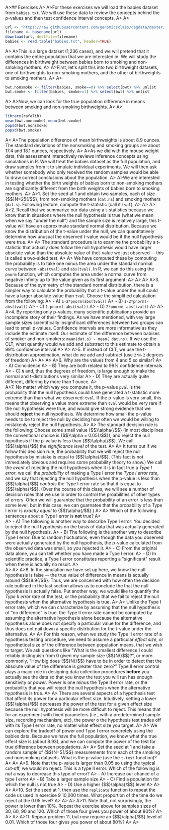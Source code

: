 
A>## Exercises
A>
A>For these exercises we will load the babies dataset from `babies.txt`. We will use these data to review the concepts behind the p-values and then test confidence interval concepts.
A>
A>
```r
url <- "https://raw.githubusercontent.com/genomicsclass/dagdata/master/inst/extdata/babies.txt"
filename <- basename(url)
download(url, destfile=filename)
babies <- read.table("babies.txt", header=TRUE)
```
A>
A>This is a large dataset (1,236 cases), and we will pretend that it contains the entire population that we are interested in. We will study the differences in birthweight between babies born to smoking and non-smoking mothers.
A>
A>First, let's split this into two birthweight datasets, one of birthweights to non-smoking mothers, and the other of birthweights to smoking mothers.
A>
A>
```r
bwt.nonsmoke <- filter(babies, smoke==0) %>% select(bwt) %>% unlist 
bwt.smoke <- filter(babies, smoke==1) %>% select(bwt) %>% unlist
```
A>
A>Now, we can look for the true population difference in means between smoking and non-smoking birthweights.
A>
A>
```r
library(rafalib)
mean(bwt.nonsmoke)-mean(bwt.smoke)
popsd(bwt.nonsmoke)
popsd(bwt.smoke)
```
A>
A>The population difference of mean birthweights is about 8.9 ounces. The standard deviations of the nonsmoking and smoking groups are about 17.4 and 18.1 ounces, respectively.
A>
A>As we did with the mouse weight data, this assessment interactively reviews inference concepts using simulations in R. We will treat the babies dataset as the full population, and draw samples from it to simulate individual experiments. We will then ask whether somebody who only received the random samples would be able to draw correct conclusions about the population. 
A>
A>We are interested in testing whether the birth weights of babies born to non-smoking mothers are significantly different from the birth weights of babies born to smoking mothers.
A>
A>1. Set the seed at 1 and obtain two samples, each of size {$$}N=25{/$$}, from non-smoking mothers (`dat.ns`) and smoking mothers (`dat.s`). Following lecture, compute the t-statistic (call it `tval`).
A>
A>
A>
A>2. Recall that we summarize our data using a t-statistics because we know that in situations where the null hypothesis is true (what we mean when we say "under the null") and the sample size is relatively large, this t-value will have an approximate standard normal distribution. Because we know the distribution of the t-value under the null, we can quantitatively determine how unusual the observed t-value would be if the null hypothesis were true. 
A>
A>    The standard procedure is to examine the probability a t-statistic that actually does follow the null hypothesis would have larger absolute value than the absolute value of thet-value we just observed -- this is called a two-sided test.
A>
A>    We have computed these by computing the probability is to take one minus the area under the standard normal curve between `-abs(tval)` and `abs(tval)`. In R, we can do this using the `pnorm` function, which computes the area under a normal curve from negative infinity up to the value given as its first argument:
A>
A>
A>
A>3. Because of the symmetry of the standard normal distribution, there is a simpler way to calculate the probability that a t-value under the null could have a larger absolute value than `tval`. Choose the simplified calculation from the following:
A>    - A) `1-2*pnorm(abs(tval))`
A>    - B) `1-2*pnorm(-abs(tval))`
A>    - C) `1-pnorm(-abs(tval))`
A>    - D) `2*pnorm(-abs(tval))`
A>
A>
A>4. By reporting only p-values, many scientific publications provide an incomplete story of their findings. As we have mentioned, with vey large sample sizes scientifically insignificant differences between two groups can lead to small p-values. Confidence intervals are more informative as they include the estimate itself. Our estimate of the difference between babises of smoker and non-smokers: `mean(dat.s) - mean( dat.ns)`. If we use the CLT, what quantity would we add and substract to this estimate to obtain a 99% confidence interval
A>
A>
A>5. If instead of CLT, we use the t-distribution approximation, what do we add and subtract (use `2*N-2` degrees of freedom)
A>
A>
A>
A>6. Why are the values from 4 and 5 so similar?
A>    - A) Coincidence
A>    - B) They are both related to 99% confidence intervals
A>    - C) `N` and, thus the degrees of freedom, is large enough to make the normal and t-distributions very similar
A>    - D) They are actually quite different, differing by more than 1 ounce.
A>  
A>7. No matter which way you compute it, the p-value `pval` is the probability that the null hypothesis could have generated a t-statistic more extreme than than what we observed: `tval`. If the p-value is very small, this means that observing a value more extreme than `tval` would be very rare if the null hypothesis were true, and would give strong evidence that we should **reject** the null hypothesis. We determine how small the p-value needs to be to reject the null by deciding how often we would be willing to mistakenly reject the null hypothesis.
A>
A>    The standard decision rule is the following: Choose some small value {$$}\alpha{/$$} (in most disciplines the conventional choice is  {$$}\alpha = 0.05{/$$}), and reject the null hypothesis if the p-value is less than {$$}\alpha{/$$}. We call {$$}\alpha{/$$} the _significance level_ of the test.
A>
A>    It turns out if we follow this decision rule, the probability that we will reject the null hypothesis by mistake is equal to {$$}\alpha{/$$}. (This fact is not immediately obvious and requires some probability theory to show.) We call the _event_ of rejecting the null hypothesis when it is in fact true a _Type I error_, we call the _probability_ of making a Type I error the _Type I error rate_, and we say that rejecting the null hypothesis when the p-value is less than {$$}\alpha{/$$} _controls_ the Type I error rate so that it is equal to {$$}\alpha{/$$}. (Over the course of this class, we will see a number of decision rules that we use in order to control the proabilities of other types of errors. Often we will guarantee that the probability of an error is less than some level, but in this case, we can guarnatee that the probability of a Type I error is _exactly equal_ to {$$}\alpha{/$$}.)
A>
A>    Which of the following sentences about a Type I error is **not** true?
A>    
A>    - A) The following is another way to describe Type I error: You decided to reject the null hypothesis on the basis of data that was actually generated by the null hypothesis.
A>    - B) The following is the another way to describe Type I error: Due to random fluctuatons, even though the data you observed were actually generated by the null hypothesis, the p-value calculated from the observed data was small, so you rejected it.
A>    - C) From the original data alone, you can tell whether you have made a Type I error.
A>    - D) In scientific practice, a Type I error constitutes reporting a "significant" result when there is actually no result.
A>    
A>
A>
A>8. In the simulation we have set up here, we know the null hypothesis is false -- the true value of difference in means is actually around  {$$}8.9{/$$}. Thus, we are concerned with how often the decision rule outlined in the last section allows us to conclude the that the null hypothesis is actually false. Put another way, we would like to quantify the _Type II error rate_ of the test, or the probability that we fail to reject the null hypothesis when the alternative hypothesis is true.
A>
A>    Unlike the Type I error rate, which we can characterize by assuming that the null hypothesis of "no difference" is true, the Type II error rate cannot be computed by assuming the alternative hypothesis alone because the alternative hypothesis alone does not specify a particular value for the difference, and thus does not nail down a specific distrbution for the t-value under the alternative.
A>
A>    For this reason, when we study the Type II error rate of a hypothesis testing procedure, we need to assume a particular _effect size_, or hypothetical size of the difference between population means, that we wish to target. We ask questions like "What is the smallest difference I could reliably distinguish from 0 given my sample size {$$}N{/$$}?", or more commonly, "How big does {$$}N{/$$} have to be in order to detect that the absolute value of the difference is greater than zero?" Type II error control plays a major role in designing data collection procedures **before** you actually see the data so that you know the test you will run has enough sensitivity or _power_. Power is one minus the Type II error rate, or the probability that you will reject the null hypothesis when the alternative hypothesis is true.
A>
A>    There are several aspects of a hypothesis test that affect its power for a particular effect size. Intuitively, setting a lower {$$}\alpha{/$$} decreases the power of the test for a given effect size because the null hypothesis will be more difficult to reject. This means that for an experiment with fixed parameters (i.e., with a predetermined sample size, recording mechanism, etc), the power o the hypothesis test trades off with its Type I error rate, no matter what effect size you target.
A>
A>    We can explore the tradeoff of power and Type I error concretely using the babies data. Because we have the full population, we know what the true effect size is (about 8.93), and we can compute the power of the test for true difference between populations.
A>
A>    Set the seed at 1 and take a random sample of {$$}N=5{/$$} measurements from each of the smoking and nonsmoking datasets. What is the p-value (use the `t-test` function)?
A>
A>
A>9. Note that the p-value is larger than 0.05 so using the typical cut-off, we would no reject. This is a type II error. Which of the following is *not* a way to decrease  this type of error?
A>    - A) Increase our chance of a type I error 
A>    - B) Take a larger sample size 
A>    - C) Find a population for which the null is not true
A>    - D) Use a higher {$$}\alpha{/$$} level
A>
A>
A>
A>10. Set the seed at 1, then use the `replicate` function to repeat the code us used in exercise 9 10,000 times. What proportion of the time do we reject at the 0.05 level?
A>
A>
A>
A>11. Note that, not surprisingly, the power is lower than 10%. Repeat the exercise above for samples sizes of 30, 60, 90 and 120. Which of those four gives you power of about 80%?
A>
A>
A>
A>11. Repear problem 11, but now require an {$$}\alpha{/$$} level of 0.01.  Which of those four gives you power of about 80%?
A>
A>
